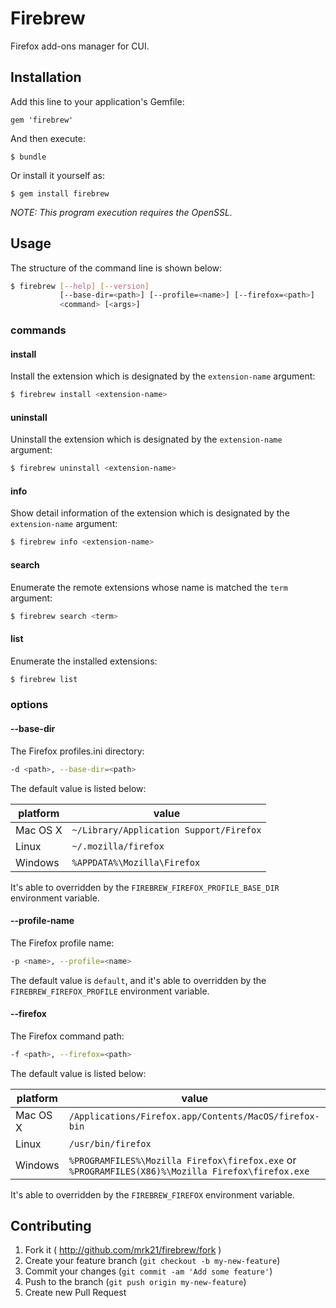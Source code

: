# Firebrew

Firefox add-ons manager for CUI.

## Installation

Add this line to your application's Gemfile:

    gem 'firebrew'

And then execute:

    $ bundle

Or install it yourself as:

    $ gem install firebrew


_NOTE: This program execution requires the OpenSSL._

## Usage

The structure of the command line is shown below:

```bash
$ firebrew [--help] [--version]
           [--base-dir=<path>] [--profile=<name>] [--firefox=<path>]
           <command> [<args>]
```

### commands

#### install

Install the extension which is designated by the `extension-name` argument:

```bash
$ firebrew install <extension-name>
```

#### uninstall

Uninstall the extension which is designated by the `extension-name` argument:

```bash
$ firebrew uninstall <extension-name>
```

#### info

Show detail information of the extension which is designated by the `extension-name` argument:

```bash
$ firebrew info <extension-name>
```

#### search

Enumerate the remote extensions whose name is matched the `term` argument:

```bash
$ firebrew search <term>
```

#### list

Enumerate the installed extensions:

```bash
$ firebrew list
```

### options

#### --base-dir

The Firefox profiles.ini directory:

```bash
-d <path>, --base-dir=<path>
```

The default value is listed below:

| platform | value |
| -------- | ----- |
| Mac OS X | `~/Library/Application Support/Firefox` | 
| Linux    | `~/.mozilla/firefox` |
| Windows  | `%APPDATA%\Mozilla\Firefox` |

It's able to overridden by the `FIREBREW_FIREFOX_PROFILE_BASE_DIR` environment variable.

#### --profile-name

The Firefox profile name:

```bash
-p <name>, --profile=<name>
```

The default value is `default`, and it's able to overridden by the `FIREBREW_FIREFOX_PROFILE` environment variable.

#### --firefox

The Firefox command path:

```bash
-f <path>, --firefox=<path>
```

The default value is listed below:

| platform | value |
| -------- | ----- |
| Mac OS X | `/Applications/Firefox.app/Contents/MacOS/firefox-bin` |
| Linux    | `/usr/bin/firefox` |
| Windows  | `%PROGRAMFILES%\Mozilla Firefox\firefox.exe` or `%PROGRAMFILES(X86)%\Mozilla Firefox\firefox.exe` |

It's able to overridden by the `FIREBREW_FIREFOX` environment variable.


## Contributing

1. Fork it ( http://github.com/mrk21/firebrew/fork )
2. Create your feature branch (`git checkout -b my-new-feature`)
3. Commit your changes (`git commit -am 'Add some feature'`)
4. Push to the branch (`git push origin my-new-feature`)
5. Create new Pull Request

